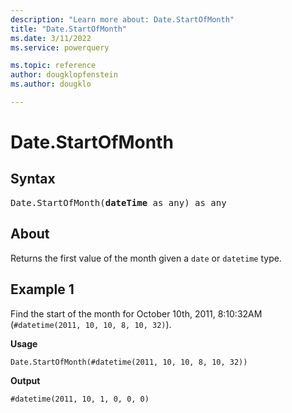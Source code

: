 ```yaml
---
description: "Learn more about: Date.StartOfMonth"
title: "Date.StartOfMonth"
ms.date: 3/11/2022
ms.service: powerquery

ms.topic: reference
author: dougklopfenstein
ms.author: dougklo

---
```

# Date.StartOfMonth

## Syntax

<pre>
Date.StartOfMonth(<b>dateTime</b> as any) as any
</pre>
  
## About

Returns the first value of the month given a `date` or `datetime` type.

## Example 1

Find the start of the month for October 10th, 2011, 8:10:32AM (`#datetime(2011, 10, 10, 8, 10, 32)`).

**Usage**

```powerquery-m
Date.StartOfMonth(#datetime(2011, 10, 10, 8, 10, 32))
```

**Output**

`#datetime(2011, 10, 1, 0, 0, 0)`
